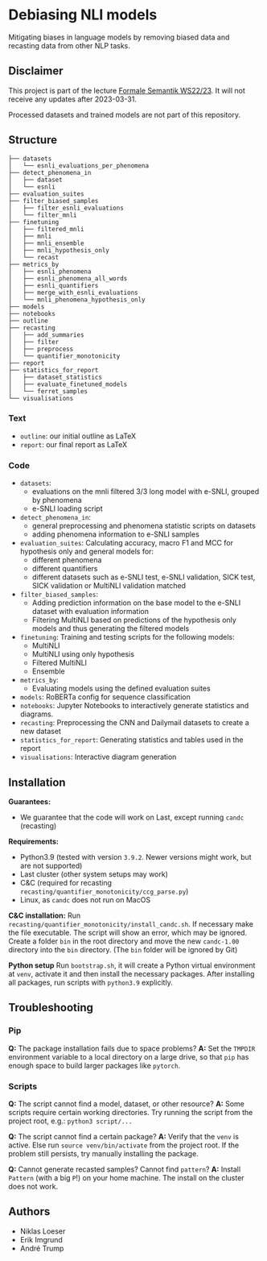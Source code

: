# Debiasing NLI models

Mitigating biases in language models by removing biased data and recasting data from other NLP tasks.

## Disclaimer
This project is part of the lecture [Formale Semantik WS22/23](https://www.cl.uni-heidelberg.de/courses/ws22/semantik/). It will not receive any updates after 2023-03-31.

Processed datasets and trained models are not part of this repository.
## Structure
```
├── datasets
│   └── esnli_evaluations_per_phenomena
├── detect_phenomena_in
│   ├── dataset
│   └── esnli
├── evaluation_suites
├── filter_biased_samples
│   ├── filter_esnli_evaluations
│   └── filter_mnli
├── finetuning
│   ├── filtered_mnli
│   ├── mnli
│   ├── mnli_ensemble
│   ├── mnli_hypothesis_only
│   └── recast
├── metrics_by
│   ├── esnli_phenomena
│   ├── esnli_phenomena_all_words
│   ├── esnli_quantifiers
│   ├── merge_with_esnli_evaluations
│   └── mnli_phenomena_hypothesis_only
├── models
├── notebooks
├── outline
├── recasting
│   ├── add_summaries
│   ├── filter
│   ├── preprocess
│   └── quantifier_monotonicity
├── report
├── statistics_for_report
│   ├── dataset_statistics
│   ├── evaluate_finetuned_models
│   └── ferret_samples
└── visualisations
```

### Text
- `outline`: our initial outline as LaTeX
- `report`: our final report as LaTeX

### Code
- `datasets`:
    - evaluations on the mnli filtered 3/3 long model with e-SNLI, grouped by phenomena
    - e-SNLI loading script
- `detect_phenomena_in`:
  - general preprocessing and phenomena statistic scripts on datasets
  - adding phenomena information to e-SNLI samples
- `evaluation_suites`: Calculating accuracy, macro F1 and MCC for hypothesis only and general models for:
  - different phenomena
  - different quantifiers
  - different datasets such as e-SNLI test, e-SNLI validation, SICK test, SICK validation or MultiNLI validation matched
- `filter_biased_samples`:
  - Adding prediction information on the base model to the e-SNLI dataset with evaluation information
  - Filtering MultiNLI based on predictions of the hypothesis only models and thus generating the filtered models
- `finetuning`: Training and testing scripts for the following models:
  - MultiNLI
  - MultiNLI using only hypothesis
  - Filtered MultiNLI
  - Ensemble
- `metrics_by`:
  - Evaluating models using the defined evaluation suites
- `models`: RoBERTa config for sequence classification
- `notebooks`: Jupyter Notebooks to interactively generate statistics and diagrams.
- `recasting`: Preprocessing the CNN and Dailymail datasets to create a new dataset
- `statistics_for_report`: Generating statistics and tables used in the report
- `visualisations`: Interactive diagram generation

## Installation

**Guarantees:**
- We guarantee that the code will work on Last, except running `candc` (recasting)

**Requirements:**
- Python3.9 (tested with version `3.9.2`. Newer versions might work, but are not supported)
- Last cluster (other system setups may work)
- C&C (required for recasting `recasting/quantifier_monotonicity/ccg_parse.py`)
- Linux, as `candc` does not run on MacOS

**C&C installation:**
Run `recasting/quantifier_monotonicity/install_candc.sh`. If necessary make the file executable. The script will show an error, which may be ignored.<br>
Create a folder `bin` in the root directory and move the new `candc-1.00` directory into the `bin` directory. (The `bin` folder will be ignored by Git)

**Python setup**
Run `bootstrap.sh`, it will create a Python virtual environment at `venv`, activate it and then install the necessary packages. After installing all packages, run scripts with `python3.9` explicitly.

## Troubleshooting
### Pip

**Q:** The package installation fails due to space problems?
**A:** Set the `TMPDIR` environment variable to a local directory on a large drive, so that `pip` has enough space to build larger packages like `pytorch`.

### Scripts

**Q:** The script cannot find a model, dataset, or other resource?
**A:** Some scripts require certain working directories. Try running the script from the project root, e.g.: `python3 script/...`

**Q:** The script cannot find a certain package?
**A:** Verify that the `venv` is active. Else run `source venv/bin/activate` from the project root. If the problem still persists, try manually installing the package.

**Q:** Cannot generate recasted samples? Cannot find `pattern`?
**A:** Install `Pattern` (with a big `P`!) on your home machine. The install on the cluster does not work.

## Authors
- Niklas Loeser
- Erik Imgrund
- André Trump
